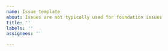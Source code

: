 ```yaml
---
name: Issue template
about: Issues are not typically used for foundation issues
title: ''
labels: ''
assignees: ''

---
```


<!-- If you create an issue related to policies or bylaws,
the description will be used in an email to the announcement list.
Explain your changes and hook a reviewer... -->
